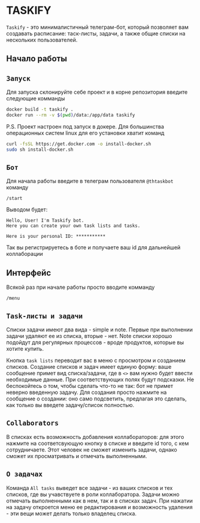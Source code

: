 # TASKIFY 

```Taskify``` - это минималистичный телеграм-бот, который позволяет вам создавать расписание:
таск-листы, задачи, а также общие списки на нескольких пользователей.

## Начало работы

## `Запуск`

Для запуска склонируйте себе проект и в корне репозитория введите следующие комманды

```bash
docker build -t taskify .
docker run --rm -v $(pwd)/data:/app/data taskify
```

P.S. Проект настроен под запуск в докере. Для большинства операционных систем linux для
его установки хватит команд

```bash
curl -fsSL https://get.docker.com -o install-docker.sh
sudo sh install-docker.sh
```

## `Бот`

Для начала работы введите в телеграм пользователя `@thtaskbot` команду
```
/start
```
Выводом будет:
```
Hello, User! I'm Taskify bot.
Here you can create your own task lists and tasks.

Here is your personal ID: ***********
```

Так вы регистрируетесь в боте и получаете ваш id для дальнейшей коллаборации

## Интерфейс

Всякой раз при начале работы просто вводите комманду

```
/menu
```

## `Task-листы и задачи`

Списки задачи имеют два вида - simple и note. Первые при выполнении задачи удаляют ее из списка,
вторые - нет. Note списки хорошо подойдут для регулярных процессов - вроде продуктов, которые
вы хотите купить.

Кнопка `task lists` переводит вас в меню с просмотром и созданием списков. Создание списков и
задач имеет единую форму: ваше сообщение примет вид списка/задачи, где в `<>` вам нужно будет
ввести необходимые данные. При соответствующих полях будут подсказки. Не беспокойтесь о том,
чтобы сделать что-то не так: бот не примет неверно введенную задачу. Для создания просто
нажмите на сообщение о создании: оно само подсветить, предлагая это сделать, как только вы
введете задачу/список полностью.

## `Collaborators`

В списках есть возможность добавления коллабораторов: для этого нажмите на соответсвующую
кнопку в списке и введите id того, с кем сотрудничаете. Этот человек не сможет изменить задачи,
однако сможет их просматривать и отмечать выполненными.

## `О задачах`

Команда `All tasks` выведет все задачи - из ваших списков и тех списков, где вы учавствуете в 
роли коллаборатора. Задачи можно отмечать выполненными как в нем, так и в списках задач. При 
нажатии на задачу откроется меню ее редактирования и возможность удаления - эти вещи может
делать только владелец списка.
